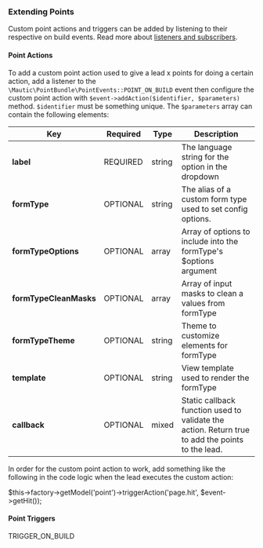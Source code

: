 ### Extending Points

Custom point actions and triggers can be added by listening to their respective on build events. Read more about [listeners and subscribers](#events).

#### Point Actions

To add a custom point action used to give a lead x points for doing a certain action, add a listener to the `\Mautic\PointBundle\PointEvents::POINT_ON_BUILD` event then configure the custom point action with `$event->addAction($identifier, $parameters)` method. `$identifier` must be something unique. The `$parameters` array can contain the following elements:


Key|Required|Type|Description
---|--------|----|-----------
**label**|REQUIRED|string|The language string for the option in the dropdown
**formType**|OPTIONAL|string|The alias of a custom form type used to set config options. 
**formTypeOptions**|OPTIONAL|array|Array of options to include into the formType's $options argument
**formTypeCleanMasks**|OPTIONAL|array|Array of input masks to clean a values from formType
**formTypeTheme**|OPTIONAL|string|Theme to customize elements for formType     
**template**|OPTIONAL|string|View template used to render the formType
**callback**|OPTIONAL|mixed|Static callback function used to validate the action. Return true to add the points to the lead.

In order for the custom point action to work, add something like the following in the code logic when the lead executes the custom action:
 
 
$this->factory->getModel('point')->triggerAction('page.hit', $event->getHit());


#### Point Triggers

TRIGGER_ON_BUILD